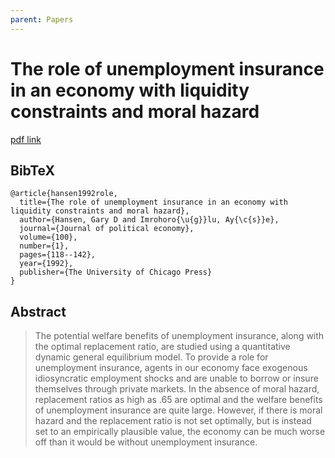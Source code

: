 ```yaml
---
parent: Papers
---
```


# The role of unemployment insurance in an economy with liquidity constraints and moral hazard

[pdf link](http://drphilipshaw.com/Hansen%20Imrohoroglu%201992.pdf)

## BibTeX
```
@article{hansen1992role,
  title={The role of unemployment insurance in an economy with liquidity constraints and moral hazard},
  author={Hansen, Gary D and Imrohoro{\u{g}}lu, Ay{\c{s}}e},
  journal={Journal of political economy},
  volume={100},
  number={1},
  pages={118--142},
  year={1992},
  publisher={The University of Chicago Press}
}
```

## Abstract

> The potential welfare benefits of unemployment insurance, along with the optimal replacement ratio, are studied using a quantitative dynamic general equilibrium model. To provide a role for unemployment insurance, agents in our economy face exogenous idiosyncratic employment shocks and are unable to borrow or insure themselves through private markets. In the absence of moral hazard, replacement ratios as high as .65 are optimal and the welfare benefits of unemployment insurance are quite large. However, if there is moral hazard and the replacement ratio is not set optimally, but is instead set to an empirically plausible value, the economy can be much worse off than it would be without unemployment insurance.


